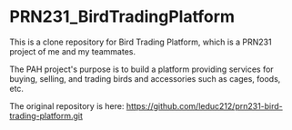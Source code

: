 # PRN231_BirdTradingPlatform

This is a clone repository for Bird Trading Platform, which is a PRN231 project of me and my teammates.

The PAH project's purpose is to build a platform providing services for buying, selling, and trading birds and accessories such as cages, foods, etc.

The original repository is here: https://github.com/leduc212/prn231-bird-trading-platform.git

